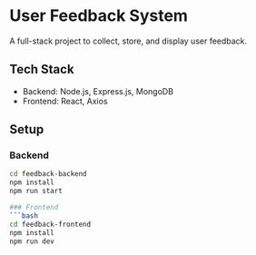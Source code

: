 # User Feedback System

A full-stack project to collect, store, and display user feedback.

## Tech Stack
- Backend: Node.js, Express.js, MongoDB
- Frontend: React, Axios

## Setup

### Backend
```bash
cd feedback-backend
npm install
npm run start

### Frontend
```bash
cd feedback-frontend
npm install
npm run dev
